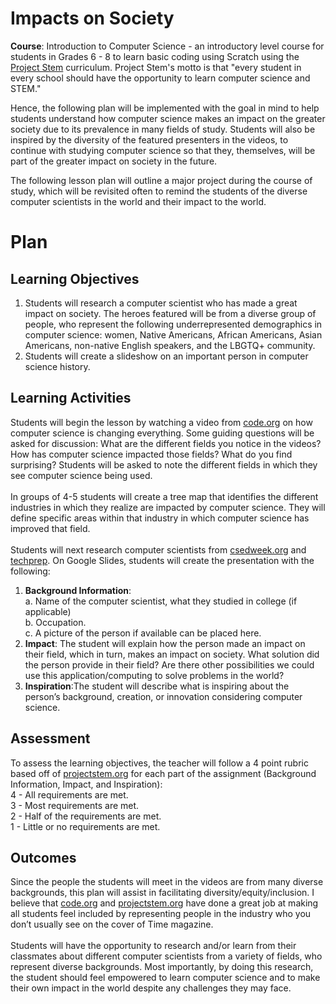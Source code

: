 # Impacts on Society

**Course**: Introduction to Computer Science - an introductory level course for students in Grades 6 - 8 to learn basic coding using Scratch using the [Project Stem](https://projectstem.org/) curriculum. Project Stem's motto is that "every student in every school should have the opportunity to learn computer science and STEM." <br>

Hence, the following plan will be implemented with the goal in mind to help students understand how computer science makes an impact on the greater society due to its prevalence in many fields of study. Students will also be inspired by the diversity of the featured presenters in the videos, to continue with studying computer science so that they, themselves, will be part of the greater impact on society in the future. <br>

The following lesson plan will outline a major project during the course of study, which will be revisited often to remind the students of the diverse computer scientists in the world and their impact to the world.

# Plan

## Learning Objectives

1. Students will research a computer scientist who has made a great impact on society. The heroes featured will be from a diverse group of people, who represent the following underrepresented demographics in computer science: women, Native Americans, African Americans, Asian Americans, non-native English speakers, and the LBGTQ+ community.<br>
2. Students will create a slideshow on an important person in computer science history.

## Learning Activities

Students will begin the lesson by watching a video from [code.org](https://code.org/) on how computer science is changing everything. Some guiding questions will be asked for discussion: What are the different fields you notice in the videos? How has computer science impacted those fields? What do you find surprising?
Students will be asked to note the different fields in which they see computer science being used.<br>
<br>
In groups of 4-5 students will create a tree map that identifies the different industries in which they realize are impacted by computer science.
They will define specific areas within that industry in which computer science has improved that field.<br>
<br>
Students will next research computer scientists from [csedweek.org](https://www.csedweek.org) and [techprep](https://www.youtube.com/watch?v=-xFJM3QQ3TE). 
On Google Slides, students will create the presentation with the following:<br>
1. **Background Information**: <br>
    a. Name of the computer scientist, what they studied in college (if applicable)<br>
    b. Occupation. <br>
    c. A picture of the person if available can be placed here.<br>
2. **Impact**: The student will explain how the person made an impact on their field, which in turn, makes an impact on society. What solution did the person provide in their field? Are there other possibilities we could use this application/computing to solve problems in the world?<br>
3. **Inspiration**:The student will describe what is inspiring about the person’s background, creation, or innovation considering computer science. 

## Assessment

To assess the learning objectives, the teacher will follow a 4 point rubric based off of [projectstem.org](projectstem.org) for each part of the assignment (Background Information, Impact, and Inspiration):<br>
	4 - All requirements are met.<br>
	3 - Most requirements are met.<br>
	2 -  Half of the requirements are met.<br>
	1 -  Little or no requirements are met.<br>


## Outcomes

Since the people the students will meet in the videos are from many diverse backgrounds, this plan will assist in facilitating diversity/equity/inclusion. I believe that [code.org](code.org) and [projectstem.org](projectstem.org) have done a great job at making all students feel included by representing people in the industry who you don’t usually see on the cover of Time magazine. <br>
<br>
Students will have the opportunity to research and/or learn from their classmates about different computer scientists from a variety of fields, who represent diverse backgrounds. Most importantly, by doing this research, the student should feel empowered to learn computer science and to make their own impact in the world despite any challenges they may face.

